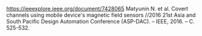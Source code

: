 https://ieeexplore.ieee.org/document/7428065
Matyunin N. et al. Covert channels using mobile device's magnetic field sensors //2016 21st Asia and South Pacific Design Automation Conference (ASP-DAC). – IEEE, 2016. – С. 525-532.
